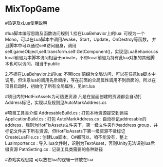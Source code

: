 # MixTopGame

#热更及xLua使用说明

#lua脚本编写思路及函数访问规则
1.挂在LuaBehavior上的lua:
可视为一个Mono，可以在Lua脚本中调用Awake，Start，Update，OnDestroy等函数， 并且脚本中可以通过self访问自身，调用self.gameObject,self.transform.self:GetComponent()，实现见LuaBehavior.cs
local前缀为本脚本访问相当于private，不带local前缀为持有此lua对象的其他脚本也可以访问，相当于public

2.不挂在LuaBehavior上的lua:
不带local前缀为全局访问，可以在任意lua脚本中调用，但注意lua的调用先后顺序，写在前面的全局属性调用不到后面的，所以在项目启动时，初始化了所有全局属性，见init.lua

#项目内的HotFixAssets为可热更资源
凡是在里面创建的资源都会自动打Address标记，实现以及规则见AutoMarkAddress.cs

#项目工具类介绍
AddresableBuild.cs : 打包本地资源提交到远端
ApplicationBuild.cs : 打包
AutoMarkAddress.cs : 自动标记addresable的address，规则为HotFixAssets文件夹下，第一级文件夹作为address group，并标记文件夹下所有资源，但HotFixAssets下第一级资源不做标记
CreateLuaFile.cs : 创建Lua脚本，C#都可以，咱不能没有，整上
LuaImporter.cs : 导入.lua文件时，识别为TextAsset，否则Unity无法识别lua后缀资源
PathSetting.cs : 记录工具类需要的各种路径

#游戏实现思路
可以放在lua的逻辑一律放在lua